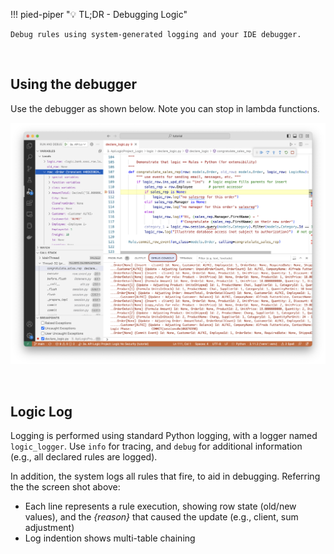 !!! pied-piper ":bulb: TL;DR - Debugging Logic"

    Debug rules using system-generated logging and your IDE debugger.

&nbsp;

## Using the debugger

Use the debugger as shown below.  Note you can stop in lambda functions.

![Logic Debugger](images/logic/logic-debug.png)

&nbsp;

## Logic Log

Logging is performed using standard Python logging, with a logger named `logic_logger`.  Use `info` for tracing, and `debug` for additional information (e.g., all declared rules are logged).

In addition, the system logs all rules that fire, to aid in debugging.  Referring the the screen shot above:

*   Each line represents a rule execution, showing row state (old/new values), and the _{reason}_ that caused the update (e.g., client, sum adjustment)
*   Log indention shows multi-table chaining



